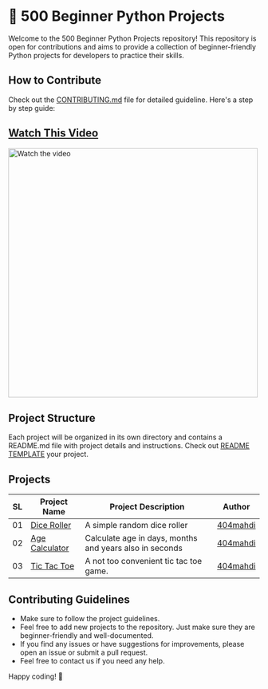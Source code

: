# 🎉 500 Beginner Python Projects

Welcome to the 500 Beginner Python Projects repository! This repository is open for contributions and aims to provide a collection of beginner-friendly Python projects for developers to practice their skills.

## How to Contribute

Check out the [CONTRIBUTING.md](./CONTRIBUTING.md) file for detailed guideline. Here's a step by step guide:

## [Watch This Video](https://www.youtube.com/watch?v=BNd7mNVpaNk)

<a href="http://www.youtube.com/watch?feature=player_embedded&v=BNd7mNVpaNk" target="_blank">
 <img src="http://img.youtube.com/vi/BNd7mNVpaNk/hqdefault.jpg" alt="Watch the video" height="500"/>
</a>

## Project Structure

Each project will be organized in its own directory and contains a README.md file with project details and instructions. Check out [README TEMPLATE](./README_TEMPLATE.md) your project.

## Projects

| SL  | Project Name                                                                                        | Project Description                                     | Author                                  |
| --- | --------------------------------------------------------------------------------------------------- | ------------------------------------------------------- | --------------------------------------- |
| 01  | [Dice Roller](https://github.com/404mahdi/500-beginner-python-projects/tree/main/dice-roller)       | A simple random dice roller                             | [404mahdi](https://github.com/404mahdi) |
| 02  | [Age Calculator](https://github.com/404mahdi/500-beginner-python-projects/tree/main/age-calculator) | Calculate age in days, months and years also in seconds | [404mahdi](https://github.com/404mahdi) |
| 03  | [Tic Tac Toe](https://github.com/404mahdi/500-beginner-python-projects/tree/main/tic-tac-toe)       | A not too convenient tic tac toe game.                  | [404mahdi](https://github.com/404mahdi) |

## Contributing Guidelines

- Make sure to follow the project guidelines.
- Feel free to add new projects to the repository. Just make sure they are beginner-friendly and well-documented.
- If you find any issues or have suggestions for improvements, please open an issue or submit a pull request.
- Feel free to contact us if you need any help.

Happy coding! 🎉
